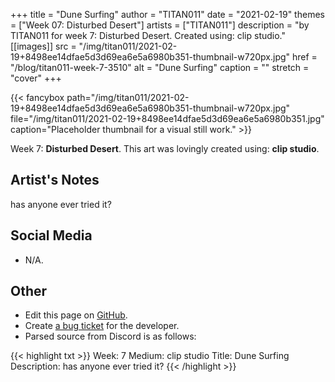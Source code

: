 +++
title =       "Dune Surfing"
author =      "TITAN011"
date =        "2021-02-19"
themes =      ["Week 07: Disturbed Desert"]
artists =     ["TITAN011"]
description = "by TITAN011 for week 7: Disturbed Desert. Created using: clip studio."
[[images]]
      src = "/img/titan011/2021-02-19+8498ee14dfae5d3d69ea6e5a6980b351-thumbnail-w720px.jpg"
      href = "/blog/titan011-week-7-3510"
      alt = "Dune Surfing"
      caption = ""
      stretch = "cover"
+++

{{< fancybox path="/img/titan011/2021-02-19+8498ee14dfae5d3d69ea6e5a6980b351-thumbnail-w720px.jpg" file="/img/titan011/2021-02-19+8498ee14dfae5d3d69ea6e5a6980b351.jpg" caption="Placeholder thumbnail for a visual still work." >}}


Week 7: **Disturbed Desert**. This art was lovingly created using: **clip studio**.

## Artist's Notes

has anyone ever tried it?

## Social Media

- N/A.

## Other

- Edit this page on [GitHub](https://github.com/teaminkling/web-refresh/edit/main/content/blog/titan011-week-7-3510.md).
- Create [a bug ticket](https://github.com/teaminkling/web-refresh/issues/new?assignees=&labels=bug&template=problem-report.md&title=) for the developer.
- Parsed source from Discord is as follows:

{{< highlight txt >}}
Week: 7
Medium: clip studio
Title: Dune Surfing
Description: has anyone ever tried it? 
{{< /highlight >}}